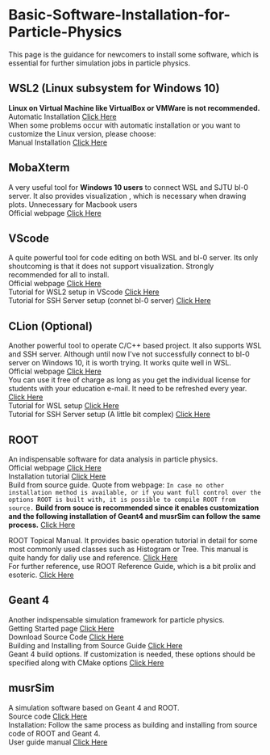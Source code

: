 # Basic-Software-Installation-for-Particle-Physics

This page is the guidance for newcomers to install some software, which is essential for further simulation jobs in particle physics.

## WSL2 (Linux subsystem for Windows 10)
**Linux on Virtual Machine like VirtualBox or VMWare is not recommended.**\
Automatic Installation [Click Here](https://docs.microsoft.com/zh-cn/windows/wsl/install)  
When some problems occur with automatic installation or you want to customize the Linux version, please choose:\
Manual Installation [Click Here](https://docs.microsoft.com/zh-cn/windows/wsl/install-manual)

## MobaXterm
A very useful tool for **Windows 10 users** to connect WSL and SJTU bl-0 server. It also provides visualization , which is necessary when drawing plots. Unnecessary for Macbook users \
Official webpage [Click Here](https://mobaxterm.mobatek.net/)

## VScode
A quite powerful tool for code editing on both WSL and bl-0 server. Its only shoutcoming is that it does not support visualization. Strongly recommended for all to install.\
Official webpage [Click Here](https://code.visualstudio.com/)\
Tutorial for WSL2 setup in VScode [Click Here](https://docs.microsoft.com/en-us/windows/wsl/tutorials/wsl-vscode)\
Tutorial for SSH Server setup (connet bl-0 server) [Click Here](https://code.visualstudio.com/docs/remote/ssh)

## CLion (Optional)
Another powerful tool to operate C/C++ based project. It also supports WSL and SSH server. Although until now I've not successfully connect to bl-0 server on Windows 10, it is worth trying. It works quite well in WSL.\
Official webpage [Click Here](https://www.jetbrains.com/clion/)\
You can use it free of charge as long as you get the individual license for students with your education e-mail. It need to be refreshed every year. [Click Here](https://www.jetbrains.com/community/education/#students)\
Tutorial for WSL setup [Click Here](https://www.jetbrains.com/help/clion/how-to-use-wsl-development-environment-in-product.html#wsl-tooclhain)\
Tutorial for SSH Server setup (A little bit complex) [Click Here](https://www.jetbrains.com/help/clion/remote-projects-support.html#excluded-paths)

## ROOT
An indispensable software for data analysis in particle physics.\
Official webpage [Click Here](https://root.cern/)\
Installation tutorial [Click Here](https://root.cern/install/)\
Build from source guide. Quote from webpage: ```In case no other installation method is available, or if you want full control over the options ROOT is built with, it is possible to compile ROOT from source.``` **Build from souce is recommended since it enables customization and the following installation of Geant4 and musrSim can follow the same process.** [Click Here](https://root.cern/install/build_from_source/)

ROOT Topical Manual. It provides basic operation tutorial in detail for some most commonly used classes such as Histogram or Tree. This manual is quite handy for daliy use and reference. [Click Here](https://root.cern/topical/)\
For further reference, use ROOT Reference Guide, which is a bit prolix and esoteric. [Click Here](https://root.cern/doc/master/)

## Geant 4
Another indispensable simulation framework for particle physics.\
Getting Started page [Click Here](https://geant4.web.cern.ch/support/getting_started)\
Download Source Code [Click Here](https://geant4.web.cern.ch/support/download)\
Building and Installing from Source Guide [Click Here](https://geant4-userdoc.web.cern.ch/UsersGuides/InstallationGuide/html/installguide.html#buildandinstall)\
Geant 4 build options. If customization is needed, these options should be specified along with CMake options [Click Here](https://geant4-userdoc.web.cern.ch/UsersGuides/InstallationGuide/html/installguide.html#geant4buildoptions)

## musrSim
A simulation software based on Geant 4 and ROOT.\
Source code [Click Here](https://www.psi.ch/en/lmu/geant4-simulations#source-code-of-musrsim)\
Installation: Follow the same process as building and installing from source code of ROOT and Geant 4.\
User guide manual [Click Here](https://www.psi.ch/sites/default/files/import/lmu/DevGeant4SimulationEN/musrSim.pdf)
